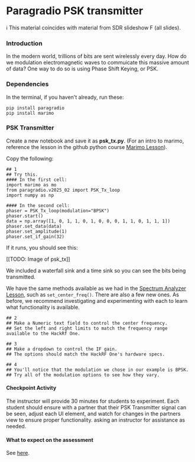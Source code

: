 # Paragradio PSK transmitter

ℹ️ This material coincides with material from SDR slideshow F (all slides).

### Introduction

In the modern world, trillions of bits are sent wirelessly every day. How do we modulation electromagnetic waves to commuicate this massive amount of data? One way to do so is using Phase Shift Keying, or PSK.

### Dependencies

In the terminal, if you haven't already, run these:

```
pip install paragradio
pip install marimo
```

### PSK Transmitter

Create a new notebook and save it as **psk_tx.py**. (For an intro to marimo, reference the lesson in the github python course [Marimo Lesson](https://github.com/python-can-define-radio/python-course/blob/main/classroom_activities/Ch02_Advanced/01_marimo.md)).

Copy the following:

```python3
## 1
## Try this.
#### In the first cell:
import marimo as mo
from paragradio.v2025_02 import PSK_Tx_loop
import numpy as np

#### In the second cell:
phaser = PSK_Tx_loop(modulation="BPSK")
phaser.start()
data = np.array([1, 0, 1, 1, 0, 1, 0, 0, 0, 1, 1, 0, 1, 1, 1])
phaser.set_data(data)
phaser.set_amplitude(1)
phaser.set_if_gain(32)
```

If it runs, you should see this:

[[TODO: Image of psk_tx]]

We included a waterfall sink and a time sink so you can see the bits being transmitted.

We have the same methods available as we had in the [Spectrum Analyzer Lesson](https://github.com/python-can-define-radio/sdr-course/blob/main/classroom_activities/Ch01_Diving_in_Headfirst/020_Spec_A_paragradio.md), such as `set_center_freq()`. There are also a few new ones. As before, we recommend investigating and experimenting with each to learn what functionality is available.

```python3
## 2
## Make a Numeric text field to control the center frequency.
## Set the left and right limits to match the frequency range available to the HackRf One.
```

```python3
## 3
## Make a dropdown to control the IF gain. 
## The options should match the HackRF One's hardware specs.
```

```python3
## 4
## You'll notice that the modulation we chose in our example is BPSK.
## Try all of the modulation options to see how they vary.
```

#### Checkpoint Activity

The instructor will provide 30 minutes for students to experiment. Each student should ensure with a partner that their PSK Transmitter signal can be seen, adjust each UI element, and watch for changes in the partners view to ensure proper functionality. asking an instructor for assistance as needed.

#### What to expect on the assessment

See [here](https://github.com/python-can-define-radio/sdr-course/blob/main/classroom_activities/Ch01_Diving_in_Headfirst/020_Spec_A_paragradio.md#what-to-expect-on-the-assessment).

